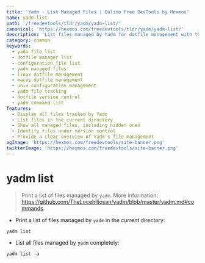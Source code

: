 ```yaml
---
title: 'Yadm - List Managed Files | Online Free DevTools by Hexmos'
name: yadm-list
path: '/freedevtools/tldr/yadm/yadm-list/'
canonical: 'https://hexmos.com/freedevtools/tldr/yadm/yadm-list/'
description: 'List files managed by Yadm for dotfile management with this command line tool. Easily track, update, and manage your configuration files. Free online tool, no registration required.'
category: common
keywords:
  - yadm file list
  - dotfile manager list
  - configuration file list
  - yadm managed files
  - linux dotfile management
  - macos dotfile management
  - unix configuration management
  - yadm file tracking
  - dotfile version control
  - yadm command list
features:
  - Display all files tracked by Yadm
  - List files in the current directory
  - Show all managed files, including hidden ones
  - Identify files under version control
  - Provide a clear overview of Yadm's file management
ogImage: 'https://hexmos.com/freedevtools/site-banner.png'
twitterImage: 'https://hexmos.com/freedevtools/site-banner.png'
---
```


# yadm list

> Print a list of files managed by `yadm`.
> More information: <https://github.com/TheLocehiliosan/yadm/blob/master/yadm.md#commands>.

- Print a list of files managed by `yadm` in the current directory:

`yadm list`

- List all files managed by `yadm` completely:

`yadm list -a`
